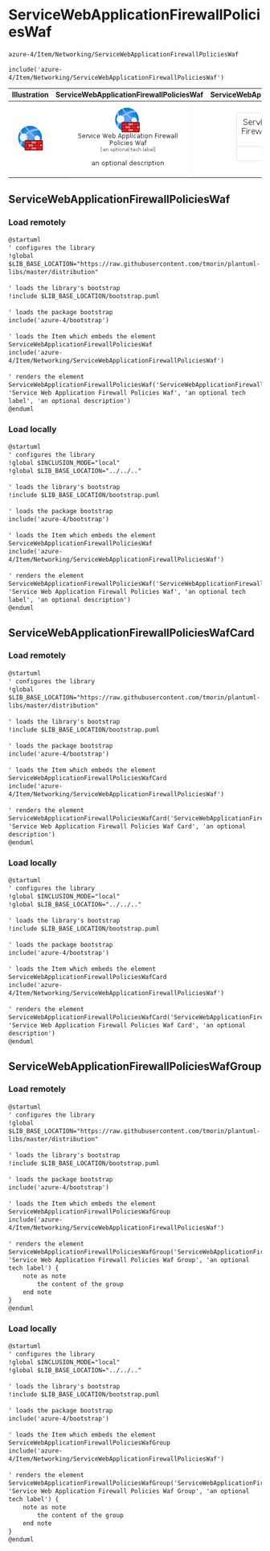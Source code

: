 # ServiceWebApplicationFirewallPoliciesWaf


```text
azure-4/Item/Networking/ServiceWebApplicationFirewallPoliciesWaf
```

```text
include('azure-4/Item/Networking/ServiceWebApplicationFirewallPoliciesWaf')
```



| Illustration | ServiceWebApplicationFirewallPoliciesWaf | ServiceWebApplicationFirewallPoliciesWafCard | ServiceWebApplicationFirewallPoliciesWafGroup |
| :---: | :---: | :---: | :---: |
| ![illustration for Illustration](../../../azure-4/Item/Networking/ServiceWebApplicationFirewallPoliciesWaf.png) | ![illustration for ServiceWebApplicationFirewallPoliciesWaf](../../../azure-4/Item/Networking/ServiceWebApplicationFirewallPoliciesWaf.Local.png) | ![illustration for ServiceWebApplicationFirewallPoliciesWafCard](../../../azure-4/Item/Networking/ServiceWebApplicationFirewallPoliciesWafCard.Local.png) | ![illustration for ServiceWebApplicationFirewallPoliciesWafGroup](../../../azure-4/Item/Networking/ServiceWebApplicationFirewallPoliciesWafGroup.Local.png) |




## ServiceWebApplicationFirewallPoliciesWaf

### Load remotely
```plantuml
@startuml
' configures the library
!global $LIB_BASE_LOCATION="https://raw.githubusercontent.com/tmorin/plantuml-libs/master/distribution"

' loads the library's bootstrap
!include $LIB_BASE_LOCATION/bootstrap.puml

' loads the package bootstrap
include('azure-4/bootstrap')

' loads the Item which embeds the element ServiceWebApplicationFirewallPoliciesWaf
include('azure-4/Item/Networking/ServiceWebApplicationFirewallPoliciesWaf')

' renders the element
ServiceWebApplicationFirewallPoliciesWaf('ServiceWebApplicationFirewallPoliciesWaf', 'Service Web Application Firewall Policies Waf', 'an optional tech label', 'an optional description')
@enduml
```

### Load locally
```plantuml
@startuml
' configures the library
!global $INCLUSION_MODE="local"
!global $LIB_BASE_LOCATION="../../.."

' loads the library's bootstrap
!include $LIB_BASE_LOCATION/bootstrap.puml

' loads the package bootstrap
include('azure-4/bootstrap')

' loads the Item which embeds the element ServiceWebApplicationFirewallPoliciesWaf
include('azure-4/Item/Networking/ServiceWebApplicationFirewallPoliciesWaf')

' renders the element
ServiceWebApplicationFirewallPoliciesWaf('ServiceWebApplicationFirewallPoliciesWaf', 'Service Web Application Firewall Policies Waf', 'an optional tech label', 'an optional description')
@enduml
```

## ServiceWebApplicationFirewallPoliciesWafCard

### Load remotely
```plantuml
@startuml
' configures the library
!global $LIB_BASE_LOCATION="https://raw.githubusercontent.com/tmorin/plantuml-libs/master/distribution"

' loads the library's bootstrap
!include $LIB_BASE_LOCATION/bootstrap.puml

' loads the package bootstrap
include('azure-4/bootstrap')

' loads the Item which embeds the element ServiceWebApplicationFirewallPoliciesWafCard
include('azure-4/Item/Networking/ServiceWebApplicationFirewallPoliciesWaf')

' renders the element
ServiceWebApplicationFirewallPoliciesWafCard('ServiceWebApplicationFirewallPoliciesWafCard', 'Service Web Application Firewall Policies Waf Card', 'an optional description')
@enduml
```

### Load locally
```plantuml
@startuml
' configures the library
!global $INCLUSION_MODE="local"
!global $LIB_BASE_LOCATION="../../.."

' loads the library's bootstrap
!include $LIB_BASE_LOCATION/bootstrap.puml

' loads the package bootstrap
include('azure-4/bootstrap')

' loads the Item which embeds the element ServiceWebApplicationFirewallPoliciesWafCard
include('azure-4/Item/Networking/ServiceWebApplicationFirewallPoliciesWaf')

' renders the element
ServiceWebApplicationFirewallPoliciesWafCard('ServiceWebApplicationFirewallPoliciesWafCard', 'Service Web Application Firewall Policies Waf Card', 'an optional description')
@enduml
```

## ServiceWebApplicationFirewallPoliciesWafGroup

### Load remotely
```plantuml
@startuml
' configures the library
!global $LIB_BASE_LOCATION="https://raw.githubusercontent.com/tmorin/plantuml-libs/master/distribution"

' loads the library's bootstrap
!include $LIB_BASE_LOCATION/bootstrap.puml

' loads the package bootstrap
include('azure-4/bootstrap')

' loads the Item which embeds the element ServiceWebApplicationFirewallPoliciesWafGroup
include('azure-4/Item/Networking/ServiceWebApplicationFirewallPoliciesWaf')

' renders the element
ServiceWebApplicationFirewallPoliciesWafGroup('ServiceWebApplicationFirewallPoliciesWafGroup', 'Service Web Application Firewall Policies Waf Group', 'an optional tech label') {
    note as note
        the content of the group
    end note
}
@enduml
```

### Load locally
```plantuml
@startuml
' configures the library
!global $INCLUSION_MODE="local"
!global $LIB_BASE_LOCATION="../../.."

' loads the library's bootstrap
!include $LIB_BASE_LOCATION/bootstrap.puml

' loads the package bootstrap
include('azure-4/bootstrap')

' loads the Item which embeds the element ServiceWebApplicationFirewallPoliciesWafGroup
include('azure-4/Item/Networking/ServiceWebApplicationFirewallPoliciesWaf')

' renders the element
ServiceWebApplicationFirewallPoliciesWafGroup('ServiceWebApplicationFirewallPoliciesWafGroup', 'Service Web Application Firewall Policies Waf Group', 'an optional tech label') {
    note as note
        the content of the group
    end note
}
@enduml
```

